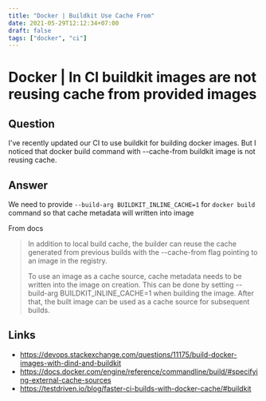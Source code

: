 ```yaml
---
title: "Docker | Buildkit Use Cache From"
date: 2021-05-29T12:12:34+07:00
draft: false
tags: ["docker", "ci"]
---
```


# Docker | In CI buildkit images are not reusing cache from provided images

## Question

I've recently updated our CI to use buildkit for building docker images. But I noticed that docker build command with --cache-from buildkit image is not reusing cache.

## Answer

We need to provide `--build-arg BUILDKIT_INLINE_CACHE=1` for `docker build` command so that cache metadata will written into image

From docs

> In addition to local build cache, the builder can reuse the cache generated from previous builds with the --cache-from flag pointing to an image in the registry.
>
> To use an image as a cache source, cache metadata needs to be written into the image on creation. This can be done by setting --build-arg BUILDKIT_INLINE_CACHE=1 when building the image. After that, the built image can be used as a cache source for subsequent builds.

## Links

-   https://devops.stackexchange.com/questions/11175/build-docker-images-with-dind-and-buildkit
-   https://docs.docker.com/engine/reference/commandline/build/#specifying-external-cache-sources
-   https://testdriven.io/blog/faster-ci-builds-with-docker-cache/#buildkit
